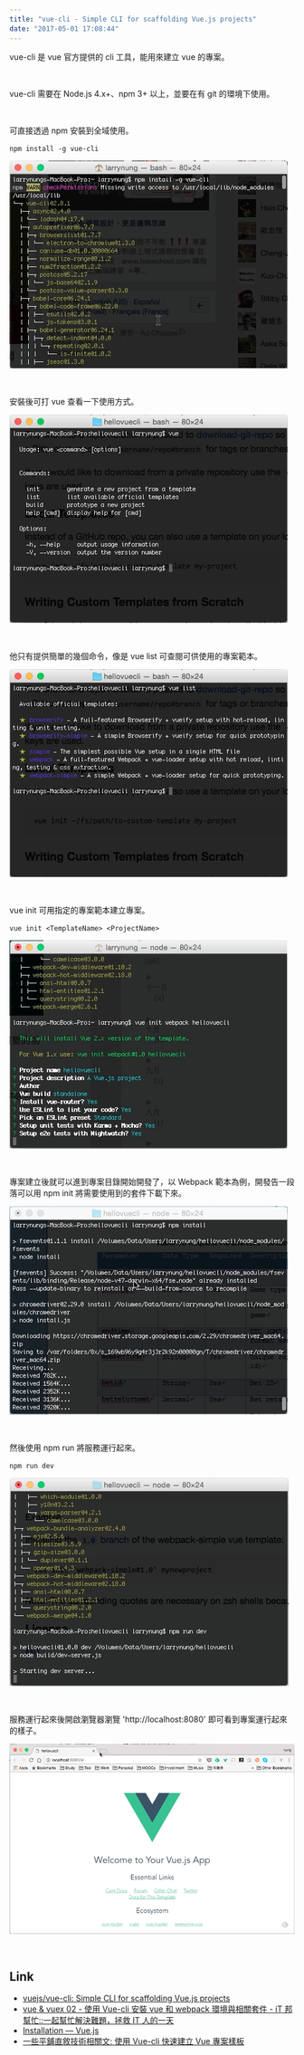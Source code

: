 ```yaml
---
title: "vue-cli - Simple CLI for scaffolding Vue.js projects"
date: "2017-05-01 17:08:44"
---
```



vue-cli 是 vue 官方提供的 cli 工具，能用來建立 vue 的專案。  

<!-- More -->

<br/>


vue-cli 需要在 Node.js 4.x+、npm 3+ 以上，並要在有 git 的環境下使用。  

<br/>


可直接透過 npm 安裝到全域使用。  

    npm install -g vue-cli

![1.png](1.png)

<br/>


安裝後可打 vue 查看一下使用方式。  

![2.png](2.png)

<br/>


他只有提供簡單的幾個命令，像是 vue list 可查閱可供使用的專案範本。  

![3.png](3.png)

<br/>


vue init 可用指定的專案範本建立專案。  

    vue init <TemplateName> <ProjectName>

![4.png](4.png)

<br/>


專案建立後就可以進到專案目錄開始開發了，以 Webpack 範本為例，開發告一段落可以用 npm init 將需要使用到的套件下載下來。  

![5.png](5.png)

<br/>


然後使用 npm run 將服務運行起來。  

    npm run dev

![6.png](6.png)

<br/>


服務運行起來後開啟瀏覽器瀏覽 'http://localhost:8080' 即可看到專案運行起來的樣子。  

![7.png](7.png)

<br/>


Link
----
* [vuejs/vue-cli: Simple CLI for scaffolding Vue.js projects](https://github.com/vuejs/vue-cli)
* [vue & vuex 02 - 使用 Vue-cli 安裝 vue 和 webpack 環境與相關套件 - iT 邦幫忙::一起幫忙解決難題，拯救 IT 人的一天](http://ithelp.ithome.com.tw/articles/10184919)
* [Installation — Vue.js](https://vuejs.org/v2/guide/installation.html)
* [一些平鋪直敘技術相關文: 使用 Vue-cli 快速建立 Vue 專案樣板](http://www.winwu.cc/2016/06/vue-cli-vue.html)
